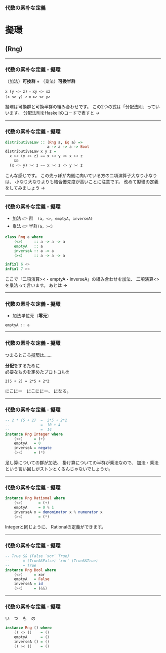 ### 代数の素朴な定義
# 擬環
## (Rng)

- - - - -

### 代数の素朴な定義 - 擬環

（加法）**可換群** + （乗法）**可換半群**

`x (y <> z)` = `xy <> xz`  
`(x <> y) z` = `xz <> yz`

<aside class="notes">
擬環は可換群と可換半群の組み合わせです。
この2つの式は「分配法則」っていいます。
分配法則をHaskellのコードで表すと ->
</aside>

- - - - -

### 代数の素朴な定義 - 擬環

```haskell
distributiveLaw :: (Rng a, Eq a) =>
                   a -> a -> a -> Bool
distributiveLaw x y z =
  x >< (y <> z) == x >< y <> x >< z
    &&
  (x <> y) >< z == x >< z <> y >< z
```

<aside class="notes">
こんな感じです。
この先っぽが内側に向いている方の二項演算子大なり小なりは、
小なり大なりよりも結合優先度が高いことに注意です。  
改めて擬環の定義をしてみましょう ->
</aside>

- - - - -

### 代数の素朴な定義 - 擬環

- 加法 :point_right: 群　`(a, <>, emptyA, inverseA)`
- 乗法 :point_right: 半群`(a, ><)`

```haskell
class Rng a where
    (<>)     :: a -> a -> a
    emptyA   :: a
    inverseA :: a -> a
    (><)     :: a -> a -> a

infixl 6 <>
infixl 7 ><
```

<aside class="notes">
ここで「二項演算><・emptyA・inverseA」の組み合わせを加法、
二項演算<>を乗法って言います。
あとは ->
</aside>

- - - - -

### 代数の素朴な定義 - 擬環

- 加法単位元（**零元**）

```
emptyA :: a
```

- - - - -

### 代数の素朴な定義 - 擬環

つまるところ擬環は……

**分配**をするために  
必要なものを定めたプロトコル🤓

```
2(5 + 2) = 2*5 + 2*2
```

<aside class="notes">
にこにー　にこににー、
になる。
</aside>

- - - - -

### 代数の素朴な定義 - 擬環

```haskell
-- 2 * (5 + 2)  =  2*5 + 2*2
--              =  10 + 4
--              =  14
instance Rng Integer where
    (<>)     = (+)
    emptyA   = 0
    inverseA = negate
    (><)     = (*)
```

<aside class="notes">
足し算についての群が加法、
掛け算についての半群が乗法なので、
加法・乗法という言い回しがストンとくるんじゃないでしょうか。
</aside>

- - - - -

### 代数の素朴な定義 - 擬環

```haskell
instance Rng Rational where
    (<>)       = (+)
    emptyA     = 0 % 1
    inverseA x = denominator x % numerator x
    (><)       = (*)
```

<aside class="notes">
Integerと同じように、
Rationalの定義ができます。
</aside>

- - - - -

### 代数の素朴な定義 - 擬環

```haskell
-- True && (False `xor` True)
--      = (True&&False) `xor` (True&&True)
--      = True
instance Rng Bool where
    (<>)     = xor
    emptyA   = False
    inverseA = id
    (><)     = (&&)
```

<!--

```haskell
xor :: Bool -> Bool -> Bool
xor True False = True
xor False True = True
xor _ _ = False
```

-->

- - - - -

### 代数の素朴な定義 - 擬環

い　つ　も　の

```haskell
instance Rng () where
    () <> ()    = ()
    emptyA      = ()
    inverseA () = ()
    () >< ()    = ()
```
